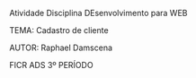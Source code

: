 Atividade Disciplina DEsenvolvimento para WEB

TEMA: Cadastro de cliente

AUTOR: Raphael Damscena

FICR ADS 3º PERÍODO

